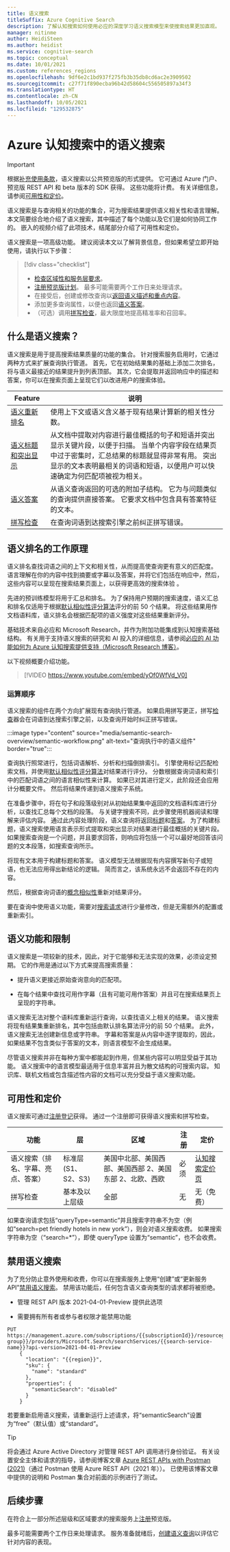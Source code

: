 ```yaml
---
title: 语义搜索
titleSuffix: Azure Cognitive Search
description: 了解认知搜索如何使用必应的深度学习语义搜索模型来使搜索结果更加直观。
manager: nitinme
author: HeidiSteen
ms.author: heidist
ms.service: cognitive-search
ms.topic: conceptual
ms.date: 10/01/2021
ms.custom: references_regions
ms.openlocfilehash: 9df6e2c1bd937f275fb3b35db8cd6ac2e3909502
ms.sourcegitcommit: c27f71f890ecba96b42d58604c556505897a34f3
ms.translationtype: HT
ms.contentlocale: zh-CN
ms.lasthandoff: 10/05/2021
ms.locfileid: "129532875"
---
```

# <a name="semantic-search-in-azure-cognitive-search"></a>Azure 认知搜索中的语义搜索

> [!IMPORTANT]
> 根据[补充使用条款](https://azure.microsoft.com/support/legal/preview-supplemental-terms/)，语义搜索以公共预览版的形式提供。 它可通过 Azure 门户、预览版 REST API 和 beta 版本的 SDK 获得。 这些功能将计费。 有关详细信息，请参阅[可用性和定价](semantic-search-overview.md#availability-and-pricing)。

语义搜索是与查询相关的功能的集合，可为搜索结果提供语义相关性和语言理解。 本文简要综合地介绍了语义搜索，其中描述了每个功能以及它们是如何协同工作的。 嵌入的视频介绍了此项技术，结尾部分介绍了可用性和定价。

语义搜索是一项高级功能。 建议阅读本文以了解背景信息，但如果希望立即开始使用，请执行以下步骤：

> [!div class="checklist"]
> * [检查区域性和服务层要求](#availability-and-pricing)。
> * [注册预览版计划](https://aka.ms/SemanticSearchPreviewSignup)。 最多可能需要两个工作日来处理请求。
> * 在接受后，创建或修改查询以[返回语义描述和重点内容](semantic-how-to-query-request.md)。
> * 添加更多查询属性，以便也返回[语义答案](semantic-answers.md)。
> * （可选）调用[拼写检查](speller-how-to-add.md)，最大限度地提高精准率和召回率。

## <a name="what-is-semantic-search"></a>什么是语义搜索？

语义搜索是用于提高搜索结果质量的功能的集合。 针对搜索服务启用时，它通过两种方式来扩展查询执行管道。 首先，它在初始结果集的基础上添加二次排名，将与语义最接近的结果提升到列表顶部。 其次，它会提取并返回响应中的描述和答案，你可以在搜索页面上呈现它们以改进用户的搜索体验。

| Feature | 说明 |
|---------|-------------|
| [语义重新排名](semantic-ranking.md) | 使用上下文或语义含义基于现有结果计算新的相关性分数。 |
| [语义标题和突出显示](semantic-how-to-query-request.md) | 从文档中提取对内容进行最佳概括的句子和短语并突出显示关键片段，以便于扫描。 当单个内容字段在结果页中过于密集时，汇总结果的标题就显得非常有用。 突出显示的文本表明最相关的词语和短语，以便用户可以快速确定为何匹配项被视为相关。 |
| [语义答案](semantic-answers.md) | 从语义查询返回的可选的附加子结构。 它为与问题类似的查询提供直接答案。 它要求文档中包含具有答案特征的文本。 |
| [拼写检查](speller-how-to-add.md) | 在查询词语到达搜索引擎之前纠正拼写错误。 |

## <a name="how-semantic-ranking-works"></a>语义排名的工作原理

语义排名查找词语之间的上下文和相关性，从而提高使查询更有意义的匹配度。 语言理解在你的内容中找到摘要或字幕以及答案，并将它们包括在响应中，然后，这些内容可以呈现在搜索结果页面上，以获得更高效的搜索体验 。

先进的预训练模型将用于汇总和排名。 为了保持用户预期的搜索速度，语义汇总和排名仅适用于根据[默认相似性评分算法](index-similarity-and-scoring.md#similarity-ranking-algorithms)评分的前 50 个结果。 将这些结果用作文档语料库，语义排名会根据匹配项的语义强度对这些结果重新评分。

基础技术来自必应和 Microsoft Research，并作为附加功能集成到认知搜索基础结构。 有关用于支持语义搜索的研究和 AI 投入的详细信息，请参阅[必应的 AI 功能如何为 Azure 认知搜索提供支持（Microsoft Research 博客）](https://www.microsoft.com/research/blog/the-science-behind-semantic-search-how-ai-from-bing-is-powering-azure-cognitive-search/)。

以下视频概要介绍功能。

> [!VIDEO https://www.youtube.com/embed/yOf0WfVd_V0]

### <a name="order-of-operations"></a>运算顺序

语义搜索的组件在两个方向扩展现有查询执行管道。 如果启用拼写更正，拼写[检查](speller-how-to-add.md)器会在词语到达搜索引擎之前，以及查询开始时纠正拼写错误。

:::image type="content" source="media/semantic-search-overview/semantic-workflow.png" alt-text="查询执行中的语义组件" border="true":::

查询执行照常进行，包括词语解析、分析和扫描倒排索引。 引擎使用标记匹配检索文档，并使用[默认相似性评分算法](index-similarity-and-scoring.md#similarity-ranking-algorithms)对结果进行评分。 分数根据查询词语和索引中的匹配词语之间的语言相似性来计算。 如果已对其进行定义，此阶段还会应用计分概要文件。 然后将结果传递到语义搜索子系统。

在准备步骤中，将在句子和段落级别对从初始结果集中返回的文档语料库进行分析，以查找汇总每个文档的段落。 与关键字搜索不同，此步骤使用机器阅读和理解来评估内容。 通过此内容处理阶段，语义查询将返回[标题](semantic-how-to-query-request.md)和[答案](semantic-answers.md)。 为了构建标题，语义搜索使用语言表示形式提取和突出显示对结果进行最佳概括的关键片段。 如果搜索查询是一个问题，并且要求回答，则响应将包括一个可以最好地回答该问题的文本段落，如搜索查询所示。 

将现有文本用于构建标题和答案。 语义模型无法根据现有内容撰写新句子或短语，也无法应用得出新结论的逻辑。 简而言之，该系统永远不会返回不存在的内容。

然后，根据查询词语的[概念相似性](semantic-ranking.md)重新对结果评分。

要在查询中使用语义功能，需要对[搜索请求](semantic-how-to-query-request.md)进行少量修改，但是无需额外的配置或重新索引。

## <a name="semantic-capabilities-and-limitations"></a>语义功能和限制

语义搜索是一项较新的技术，因此，对于它能够和无法实现的效果，必须设定预期。 它的作用是通过以下方式来提高搜索质量：

* 提升语义更接近原始查询意向的匹配项。

* 在每个结果中查找可用作字幕（且有可能可用作答案）并且可在搜索结果页上呈现的字符串。

语义搜索无法对整个语料库重新运行查询，以查找语义上相关的结果。 语义搜索将现有结果集重新排名，其中包括由默认排名算法评分的前 50 个结果。 此外，语义搜索无法创建新信息或字符串。 字幕和答案是从内容中逐字提取的，因此，如果结果不包含类似于答案的文本，则语言模型不会生成结果。

尽管语义搜索并非在每种方案中都能起到作用，但某些内容可以明显受益于其功能。 语义搜索中的语言模型最适用于信息丰富并且为散文结构的可搜索内容。 知识库、联机文档或包含描述性内容的文档可以充分受益于语义搜索功能。

## <a name="availability-and-pricing"></a>可用性和定价

语义搜索可通过[注册登记](https://aka.ms/SemanticSearchPreviewSignup)获得。 通过一个注册即可获得语义搜索和拼写检查。

| 功能 | 层 | 区域 | 注册 | 定价 |
|---------|------|--------|---------------------|-------------------|
| 语义搜索（排名、字幕、亮点、答案） | 标准层 (S1、S2、S3) | 美国中北部、美国西部、美国西部 2、美国东部 2、北欧、西欧 | 必须 | [认知搜索定价页](https://azure.microsoft.com/pricing/details/search/)  |
| 拼写检查 | 基本及以上层级 | 全部 | 无 | 无（免费） |

如果查询请求包括“queryType=semantic”并且搜索字符串不为空（例如“search=pet friendly hotels in new york”），则会对语义搜索收费。 如果搜索字符串为空（“search=*”），即使 queryType 设置为“semantic”，也不会收费。

## <a name="disable-semantic-search"></a>禁用语义搜索

为了充分防止意外使用和收费，你可以在搜索服务上使用“创建”或“更新服务 API”[禁用语义搜索](/rest/api/searchmanagement/2021-04-01-preview/services/create-or-update#searchsemanticsearch)。 禁用该功能后，任何包含语义查询类型的请求都将被拒绝。

* 管理 REST API 版本 2021-04-01-Preview 提供此选项

* 需要拥有所有者或参与者权限才能禁用功能

```http
PUT https://management.azure.com/subscriptions/{{subscriptionId}}/resourcegroups/{{resource-group}}/providers/Microsoft.Search/searchServices/{{search-service-name}}?api-version=2021-04-01-Preview
    {
      "location": "{{region}}",
      "sku": {
        "name": "standard"
      },
      "properties": {
        "semanticSearch": "disabled"
      }
    }
```

若要重新启用语义搜索，请重新运行上述请求，将“semanticSearch”设置为“free”（默认值）或“standard”。

> [!TIP]
> 将会通过 Azure Active Directory 对管理 REST API 调用进行身份验证。 有关设置安全主体和请求的指导，请参阅博客文章 [Azure REST APIs with Postman (2021)](https://blog.jongallant.com/2021/02/azure-rest-apis-postman-2021/)（通过 Postman 使用 Azure REST API（2021 年））。 已使用该博客文章中提供的说明和 Postman 集合对前面的示例进行了测试。

## <a name="next-steps"></a>后续步骤

在符合上一部分所述层级和区域要求的搜索服务上[注册](https://aka.ms/SemanticSearchPreviewSignup)预览版。

最多可能需要两个工作日来处理请求。 服务准备就绪后，[创建语义查询](semantic-how-to-query-request.md)以评估它针对内容的表现。
